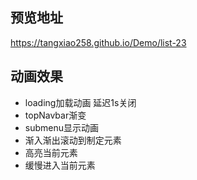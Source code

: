 ## 预览地址
https://tangxiao258.github.io/Demo/list-23
## 动画效果
- loading加载动画  延迟1s关闭
- topNavbar渐变
- submenu显示动画
- 渐入渐出滚动到制定元素
- 高亮当前元素
- 缓慢进入当前元素
